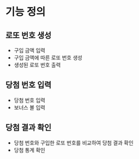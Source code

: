 # 기능 정의

## 로또 번호 생성

- 구입 금액 입력
- 구입 금액에 따른 로또 번호 생성
- 생성된 로또 번호 출력

## 당첨 번호 입력

- 당첨 번호 입력
- 보너스 볼 입력

## 당첨 결과 확인

- 당첨 번호와 구입한 로또 번호를 비교하여 당첨 결과 확인
- 당첨 통계 확인
